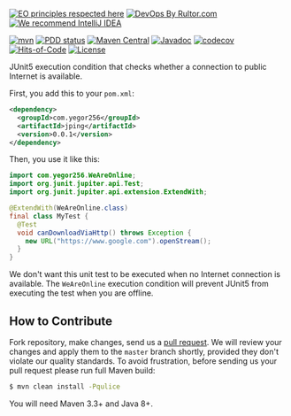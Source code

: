 [![EO principles respected here](https://www.elegantobjects.org/badge.svg)](https://www.elegantobjects.org)
[![DevOps By Rultor.com](http://www.rultor.com/b/yegor256/jping)](http://www.rultor.com/p/yegor256/jping)
[![We recommend IntelliJ IDEA](https://www.elegantobjects.org/intellij-idea.svg)](https://www.jetbrains.com/idea/)

[![mvn](https://github.com/yegor256/jping/actions/workflows/mvn.yml/badge.svg)](https://github.com/yegor256/jping/actions/workflows/mvn.yml)
[![PDD status](http://www.0pdd.com/svg?name=yegor256/jping)](http://www.0pdd.com/p?name=yegor256/jping)
[![Maven Central](https://img.shields.io/maven-central/v/com.yegor256/jping.svg)](https://maven-badges.herokuapp.com/maven-central/com.yegor256/jping)
[![Javadoc](http://www.javadoc.io/badge/com.yegor256/jping.svg)](http://www.javadoc.io/doc/com.yegor256/jping)
[![codecov](https://codecov.io/gh/yegor256/jping/branch/master/graph/badge.svg)](https://codecov.io/gh/yegor256/jping)
[![Hits-of-Code](https://hitsofcode.com/github/yegor256/jping)](https://hitsofcode.com/view/github/yegor256/jping)
[![License](https://img.shields.io/badge/license-MIT-green.svg)](https://github.com/yegor256/jping/blob/master/LICENSE.txt)

JUnit5 execution condition that checks whether a connection to public Internet is available.

First, you add this to your `pom.xml`:

```xml
<dependency>
  <groupId>com.yegor256</groupId>
  <artifactId>jping</artifactId>
  <version>0.0.1</version>
</dependency>
```

Then, you use it like this:

```java
import com.yegor256.WeAreOnline;
import org.junit.jupiter.api.Test;
import org.junit.jupiter.api.extension.ExtendWith;

@ExtendWith(WeAreOnline.class)
final class MyTest {
  @Test
  void canDownloadViaHttp() throws Exception {
    new URL("https://www.google.com").openStream();
  }
}
```

We don't want this unit test to be executed when no Internet connection
is available. The `WeAreOnline` execution condition will prevent JUnit5 from
executing the test when you are offline.

## How to Contribute

Fork repository, make changes, send us a [pull request](https://www.yegor256.com/2014/04/15/github-guidelines.html).
We will review your changes and apply them to the `master` branch shortly,
provided they don't violate our quality standards. To avoid frustration,
before sending us your pull request please run full Maven build:

```bash
$ mvn clean install -Pqulice
```

You will need Maven 3.3+ and Java 8+.
